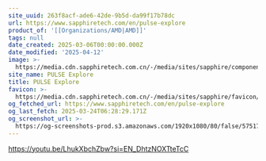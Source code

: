 ```yaml
---
site_uuid: 263f8acf-ade6-42de-9b5d-da99f17b78dc
url: https://www.sapphiretech.com/en/pulse-explore
product_of: '[[Organizations/AMD|AMD]]'
tags: null
date_created: 2025-03-06T00:00:00.000Z
date_modified: '2025-04-12'
image: >-
  https://media.cdn.sapphiretech.com.cn/-/media/sites/sapphire/components/header/logo.ashx?v=0f75b9c3095e49468ff23770d1629b0d
site_name: PULSE Explore
title: PULSE Explore
favicon: >-
  https://media.cdn.sapphiretech.com.cn/-/media/sites/sapphire/favicon/favicon.ashx?v=7986677416d744e5b0584e5583dc90ff
og_fetched_url: https://www.sapphiretech.com/en/pulse-explore
og_last_fetch: 2025-03-24T06:28:29.171Z
og_screenshot_url: >-
  https://og-screenshots-prod.s3.amazonaws.com/1920x1080/80/false/57517b704e42dfe99fa28f942fa2ec83926b1d6c17f3a52f2b85c8c9a2575a3e.jpeg
---
```
































https://youtu.be/LhukXbchZbw?si=EN_DhtzNOXTteTcC